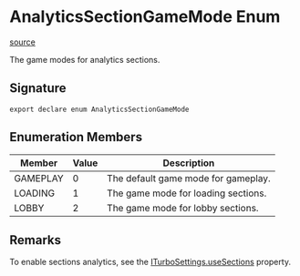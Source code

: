 # AnalyticsSectionGameMode Enum

[source](https://developers.meta.com/horizon-worlds/reference/2.0.0/analytics_analyticssectiongamemode)

The game modes for analytics sections.

## Signature

```
export declare enum AnalyticsSectionGameMode
```

## Enumeration Members

| Member | Value | Description |
| --- | --- | --- |
| GAMEPLAY | 0 | The default game mode for gameplay. |
| LOADING | 1 | The game mode for loading sections. |
| LOBBY | 2 | The game mode for lobby sections. |

## Remarks

  

To enable sections analytics, see the [ITurboSettings.useSections](/horizon-worlds/reference/2.0.0/analytics_iturbosettings#usesections) property.

  

  